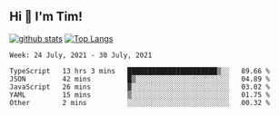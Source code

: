 ## Hi 👋 I'm Tim!
  
  [![github stats](https://github-readme-stats.vercel.app/api?username=thostetler&theme=dracula&count_private=true&show_icons=true)](https://github.com/thostetler/github-readme-stats)
  [![Top Langs](https://github-readme-stats.vercel.app/api/top-langs/?username=thostetler&layout=compact&count_private=true&theme=dracula&show_icons=true)](https://github.com/thostetler/github-readme-stats)
 
<!--START_SECTION:waka-->
```text
Week: 24 July, 2021 - 30 July, 2021

TypeScript   13 hrs 3 mins   ██████████████████████▒░░   89.66 % 
JSON         42 mins         █▒░░░░░░░░░░░░░░░░░░░░░░░   04.89 % 
JavaScript   26 mins         ▓░░░░░░░░░░░░░░░░░░░░░░░░   03.02 % 
YAML         15 mins         ▒░░░░░░░░░░░░░░░░░░░░░░░░   01.75 % 
Other        2 mins          ░░░░░░░░░░░░░░░░░░░░░░░░░   00.32 % 
```
<!--END_SECTION:waka-->
